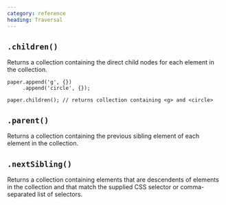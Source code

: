 ```yaml
--- 
category: reference
heading: Traversal
---
```




`.children()`
-

Returns a collection containing the direct child nodes for each element in the collection.

	paper.append('g', {})
		 .append('circle', {});

	paper.children(); // returns collection containing <g> and <circle>

	
`.parent()`
----

Returns a collection containing the previous sibling element of each element in the collection.

	
`.nextSibling()`
----

Returns a collection containing elements that are descendents of elements in the collection and that match the supplied CSS selector or comma-separated list of selectors.